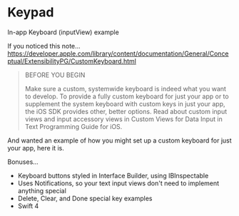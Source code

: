 # Keypad
In-app Keyboard (inputView) example

If you noticed this note...
https://developer.apple.com/library/content/documentation/General/Conceptual/ExtensibilityPG/CustomKeyboard.html

> BEFORE YOU BEGIN
>
> Make sure a custom, systemwide keyboard is indeed what you want to develop. To provide a fully custom keyboard for just your app or to supplement the system keyboard with custom keys in just your app, the iOS SDK provides other, better options. Read about custom input views and input accessory views in Custom Views for Data Input in Text Programming Guide for iOS.

And wanted an example of how you might set up a custom keyboard for just your app, here it is.

Bonuses...
- Keyboard buttons styled in Interface Builder, using IBInspectable
- Uses Notifications, so your text input views don't need to implement anything special
- Delete, Clear, and Done special key examples
- Swift 4
